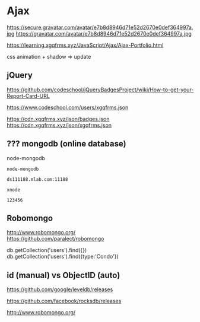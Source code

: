 # Ajax  


https://secure.gravatar.com/avatar/e7b8d8946d71e52d2670e0def364997a.jpg
https://gravatar.com/avatar/e7b8d8946d71e52d2670e0def364997a.jpg



https://learning.xgqfrms.xyz/JavaScript/Ajax/Ajax-Portfolio.html

css animation + shadow => update


## jQuery  


https://github.com/codeschool/jQueryBadgesProject/wiki/How-to-get-your-Report-Card-URL  

https://www.codeschool.com/users/xgqfrms.json  

https://cdn.xgqfrms.xyz/json/badges.json  
https://cdn.xgqfrms.xyz/json/xgqfrms.json

## ??? mongodb (online database) 

node-mongodb

```???
node-mongodb

ds111188.mlab.com:11188

xnode

123456

``` 
## Robomongo  

http://www.robomongo.org/  
https://github.com/paralect/robomongo  

db.getCollection('users').find({})
db.getCollection('users').find({type:'Condo'})

## id (manual) vs ObjectID (auto)  






https://github.com/google/leveldb/releases  

https://github.com/facebook/rocksdb/releases  

http://www.robomongo.org/  
